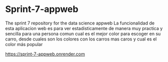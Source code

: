 # Sprint-7-appweb
The sprint 7 repository for the data science appweb
La funcionalidad de esta aplicacion web es para ver estadisticamente de manera muy practica y sencilla para una persona comun cual es el mejor color para escoger en su carro, desde cuales son los colores con los carros mas caros y cual es el color más popular 

https://sprint-7-appweb.onrender.com


